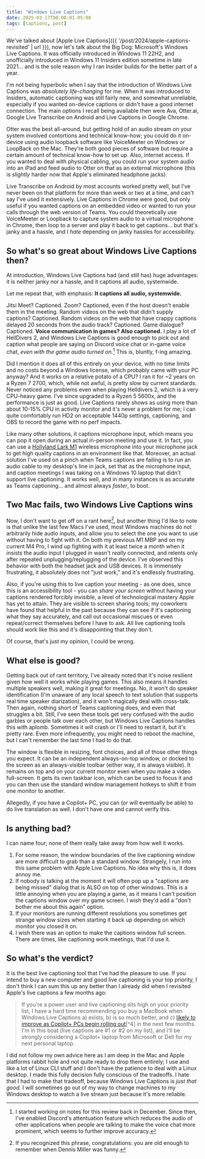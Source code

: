 ```yaml
---
title: "Windows Live Captions"
date: 2025-03-17T00:00:01-05:00
tags: [captions, post]
---
```


We've talked about [Apple Live Captions]({{ '/post/2024/apple-captions-revisited' | url }}), now let's talk about the Big Dog: Microsoft's Windows Live Captions. It was officially introduced in Windows 11 22H2, and unofficially introduced in Windows 11 Insiders edition sometime in late 2021... and is the sole reason why I ran Insider builds for the better part of a year.

I'm not being hyperbolic when I say that the introduction of Windows Live Captions was _absolutely life-changing_ for me. When it was introduced to Insiders, automatic captioning was still fairly new, and somewhat unreliable, especially if you wanted on-device captions or didn't have a good internet connection. The main options I recall being available then were Ava, Otter.ai, Google Live Transcribe on Android and Live Captions in Google Chrome.

Otter was the best all-around, but getting hold of an audio stream on your system involved contortions and technical know-how; you could do it on-device using audio loopback software like VoiceMeeter on Windows or LoopBack on the Mac. They're both good pieces of software but require a certain amount of technical know-how to set up. Also, internet access. If you wanted to deal with physical cabling, you could run your system audio into an iPad and feed audio to Otter on that as an external microphone (this is _slightly_ harder now that Apple's eliminated headphone jacks).

Live Transcribe on Android by most accounts worked pretty well, but I've never been on that platform for more than week or two at a time, and can't say I've used it extensively. Live Captions in Chrome were good, but only useful if you wanted captions on an embedded video or wanted to run your calls through the web version of Teams. You could theoretically use VoiceMeeter or Loopback to capture system audio to a virtual microphone in Chrome, then loop to a server and play it back to get captions... but that's janky and a hassle, and I _hate_ depending on janky hassles for accessibility.

## So what's so great about Windows Live Captions then?

At introduction, Windows Live Captions had (and still has) huge advantages: it is neither janky nor a hassle, and it captions all audio, systemwide.

Let me repeat that, with emphasis: **It captions all audio, systemwide.**

Jitsi Meet? Captioned. Zoom? Captioned, even if the host doesn't enable them in the meeting. Random videos on the web that didn't supply captions? Captioned. Random videos on the web that have crappy captions delayed 20 seconds from the audio track? Captioned. Game dialogue? Captioned. **Voice communication in games? Also captioned.** I play a lot of HellDivers 2, and Windows Live Captions is good enough to pick out and caption what people are saying on Discord voice chat or in-game voice chat, _even with the game audio turned on._[^1] This is, bluntly, f-ing amazing.

Did I mention it does all of this entirely on your device, with no time limits and no costs beyond a Windows license, which probably came with your PC anyway? And it works on a relative potato of a CPU? I ran it for ~2 years on a Ryzen 7 2700, which, while not awful, is pretty slow by current standards. Never noticed any problems even when playing Helldivers 2, which is a very CPU-heavy game. I've since upgraded to a Ryzen 5 5600x, and the performance is just as good. Live Captions rarely shows as using more than about 10-15% CPU in activity monitor and it's never a problem for me; I can quite comfortably run HD2 on acceptable 1440p settings, captioning, and OBS to record the game with no perf impacts.

Like many other solutions, it captions microphone input, which means you can pop it open during an actual in-person meeting and use it. In fact, you can use a [Hollyland Lark M1](https://www.hollyland.com/product/lark-m1) wireless microphone into your microphone jack to get high quality captions in an environment like that. Moreover, an actual solution I've used on a pinch when Teams captions are failing is to run an audio cable to my desktop's line in jack, set that as the microphone input, and caption meetings I was taking on a Windows 10 laptop that didn't support live captioning. It works well, and in many instances is as accurate as Teams captioning... and almost always _faster_, to boot.

## Two Mac fails, two Windows Live Captions wins

Now, I don't want to get off on a rant here[^2], but another thing I'd like to note is that unlike the last few Macs I've used, most Windows machines do not arbitrarily hide audio inputs, and allow you to select the one you want to use without having to fight with it. On both my previous M1 MBP and on my current M4 Pro, I wind up fighting with it at least twice a month when it insists the audio input I plugged in wasn't _really_ connected, and relents only after repeated unplugging/replugging of the device. I've observed this behavior with both the headset jack and USB devices. It is immensely frustrating, it absolutely does not "just work," and it's endlessly frustrating.

Also, if you're using this to live caption your meeting - as one does, since this is an accessibility tool - you can _share your screen_ without having your captions rendered forcibly invisible, a level of technological mastery Apple has yet to attain. They are visible to screen sharing tools; my coworkers have found that helpful in the past because they can see if it's captioning what they say accurately, and call out occasional miscues or even repeat/correct themselves before I have to ask. All live captioning tools should work like this and it's disappointing that they don't.

Of course, that's just my opinion, I could be wrong.

## What else is good?

Getting back out of rant territory, I've already noted that it's noise resilient given how well it works while playing games. This also means it handles multiple speakers well, making it great for meetings. No, it won't do speaker identification (I'm unaware of any local speech to text solution that supports real time speaker diarization), and it won't magically deal with cross-talk. Then again, nothing short of Teams captioning does, and even that struggles a bit. Still, I've seen these tools get very confused with the audio garbles or people talk over each other, but Windows Live Captions handles this with aplomb. Sometimes it will crash or I'll need to restart it, but it's pretty rare. Even more infrequently, you might need to reboot the machine, but I can't remember the last time I had to do that.

The window is flexible in resizing, font choices, and all of those other things you expect. It can be an independent always-on-top window, or docked to the screen as an always-visible toolbar (either way, it is always visible). It remains on top and on your current monitor even when you make a video full-screen. It gets its own taskbar icon, which can be used to focus it and you can then use the standard window management hotkeys to shift it from one monitor to another.

Allegedly, if you have a Copilot+ PC, you can (or will eventually be able) to do live translation as well. I don't have one and cannot verify this.

## Is anything bad?

I can name four; none of them really take away from how well it works.

1. For some reason, the window boundaries of the live captioning window are more difficult to grab than a standard window. Strangely, I run into this same problem with Apple Live Captions. No idea why this is, it does annoy me.
2. If nobody is talking at the moment it will often pop up a "captions are being missed" dialog that is ALSO on top of other windows. This is a little annoying when you are playing a game, as it means I can't position the captions window over my game screen. I wish they'd add a "don't bother me about this again" option.
3. If your monitors are running different resolutions you sometimes get strange window sizes when starting it back up depending on which monitor you closed it on.
4. I wish there was an option to make the captions window full screen. There are times, like captioning work meetings, that I'd use it.

## So what's the verdict?

It is the best live captioning tool that I've had the pleasure to use. If you intend to buy a new computer and good live captioning is your top priority, I don't think I can sum this up any better than I already did when I revisited Apple's live captions a few months ago:

> If you're a power user and live captioning sits high on your priority list, I have a hard time recommending you buy a MacBook when Windows Live Captions a) exists, b) is so much better, and c) [likely to improve as Copilot+ PCs begin rolling out](https://www.microsoft.com/en-us/windows/copilot-plus-pcs?r=1)[^4] in the next few months. I'm in this boat (live captions are #1 or #2 on my list), and I'll be strongly considering a Copilot+ laptop from Microsoft or Dell for my next personal laptop.

I did not follow my own advice here as I am deep in the Mac and Apple platforms rabbit hole and not quite ready to drop them entirely; I use and like a lot of Linux CLI stuff and I don't have the patience to deal with a Linux desktop. I made this fully decision fully conscious of the tradeoffs. I hate that I had to make that tradeoff, because Windows Live Captions is _just that good._ I will sometimes go out of my way to change machines to my Windows desktop to watch a live stream just because it's more reliable.

[^1]: I started working on notes for this review back in December. Since then, I've enabled Discord's attentuation feature which reduces the audio of other applications when people are talking to make the voice chat more prominent, which seems to further improve accuracy.

[^2]: If you recognized this phrase, congratulations: you are old enough to remember when Dennis Miller was funny.
